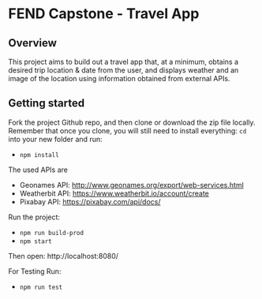 # FEND Capstone - Travel App

## Overview
This project aims to build out a travel app that, at a minimum, obtains a desired trip location & date from the user, and displays weather and an image of the location using information obtained from external APIs. 

## Getting started

Fork the project Github repo, and then clone or download the zip file locally. Remember that once you clone, you will still need to install everything:
`cd` into your new folder and run:
- `npm install`

The used APIs are
 - Geonames API: http://www.geonames.org/export/web-services.html
 - Weatherbit API: https://www.weatherbit.io/account/create
 - Pixabay API: https://pixabay.com/api/docs/


Run the project:
- `npm run build-prod`
- `npm start`

Then open:
http://localhost:8080/

For Testing Run:
- `npm run test`



